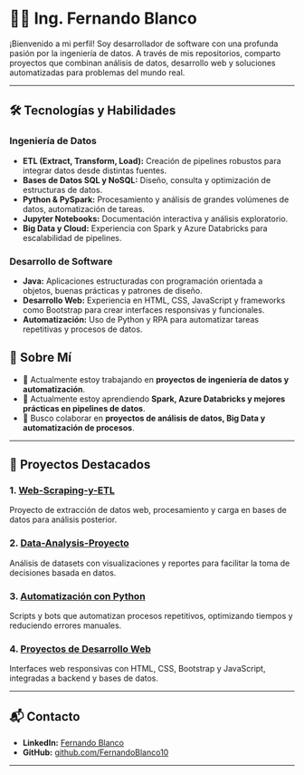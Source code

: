 # 👨‍💻 Ing. Fernando Blanco

¡Bienvenido a mi perfil! Soy desarrollador de software con una profunda pasión por la ingeniería de datos. A través de mis repositorios, comparto proyectos que combinan análisis de datos, desarrollo web y soluciones automatizadas para problemas del mundo real.

---

## 🛠️ Tecnologías y Habilidades

### Ingeniería de Datos
- **ETL (Extract, Transform, Load):** Creación de pipelines robustos para integrar datos desde distintas fuentes.
- **Bases de Datos SQL y NoSQL:** Diseño, consulta y optimización de estructuras de datos.
- **Python & PySpark:** Procesamiento y análisis de grandes volúmenes de datos, automatización de tareas.
- **Jupyter Notebooks:** Documentación interactiva y análisis exploratorio.
- **Big Data y Cloud:** Experiencia con Spark y Azure Databricks para escalabilidad de pipelines.

### Desarrollo de Software
- **Java:** Aplicaciones estructuradas con programación orientada a objetos, buenas prácticas y patrones de diseño.
- **Desarrollo Web:** Experiencia en HTML, CSS, JavaScript y frameworks como Bootstrap para crear interfaces responsivas y funcionales.
- **Automatización:** Uso de Python y RPA para automatizar tareas repetitivas y procesos de datos.

## 🚀 Sobre Mí

- 🔭 Actualmente estoy trabajando en **proyectos de ingeniería de datos y automatización**.  
- 🌱 Actualmente estoy aprendiendo **Spark, Azure Databricks y mejores prácticas en pipelines de datos**.  
- 👯 Busco colaborar en **proyectos de análisis de datos, Big Data y automatización de procesos**.   

---

## 📂 Proyectos Destacados

### 1. [Web-Scraping-y-ETL](https://github.com/FernandoBlanco10/Web-Scraping-y-ETL)
Proyecto de extracción de datos web, procesamiento y carga en bases de datos para análisis posterior.

### 2. [Data-Analysis-Proyecto](https://github.com/FernandoBlanco10/Data-Analysis-Proyecto)
Análisis de datasets con visualizaciones y reportes para facilitar la toma de decisiones basada en datos.

### 3. [Automatización con Python](https://github.com/FernandoBlanco10)
Scripts y bots que automatizan procesos repetitivos, optimizando tiempos y reduciendo errores manuales.

### 4. [Proyectos de Desarrollo Web](https://github.com/FernandoBlanco10)
Interfaces web responsivas con HTML, CSS, Bootstrap y JavaScript, integradas a backend y bases de datos.

---

## 📬 Contacto

- **LinkedIn:** [Fernando Blanco](https://www.linkedin.com/in/fernandoblanco-dev)  
- **GitHub:** [github.com/FernandoBlanco10](https://github.com/FernandoBlanco10)

---

